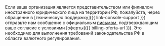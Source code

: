 Если ваша организация является представительством или филиалом иностранного юридического лица на территории РФ, пожалуйста, через обращение в [техническую поддержку]({{ link-console-support }}) отправьте нам сообщение с официальным [письмом](https://storage.yandexcloud.net/doc-files/offer-agreement.docx), подтверждающим ваше согласие с условиями [оферты]({{ billing-oferta-url }}). Это необходимо для выполнения требований законодательства РФ в области валютного регулирования.

